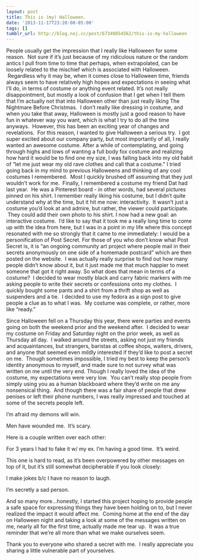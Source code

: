 ```yaml
---
layout: post
title: This is (my) Halloween.
date: '2013-11-17T23:20:00-05:00'
tags: []
tumblr_url: http://blog.noj.cc/post/67349854562/this-is-my-halloween
---
```

People usually get the impression that I really like Halloween for some reason.  Not sure if it’s just because of my ridiculous nature or the random antics I pull from time to time that perhaps, when extrapolated, can be loosely related to the mischief which is associated with Halloween.  Regardless why it may be, when it comes close to Halloween time, friends always seem to have relatively high hopes and expectations in seeing what I’ll do, in terms of costume or anything event related.
It’s not really disappointment, but mostly a look of confusion that I get when I tell them that I’m actually not that into Halloween other than just really liking The Nightmare Before Christmas.  I don’t really like dressing in costume, and when you take that away, Halloween is mostly just a good reason to have fun in whatever way you want, which is what I try to do all the time anyways. 
However, this has been an exciting year of changes and revelations.  For this reason, I wanted to give Halloween a serious try.  I got super excited about our company party, but most importantly of all, I really wanted an awesome costume.
After a while of contemplating, and going through highs and lows of wanting a full body fox costume and realizing how hard it would be to find one my size, I was falling back into my old habit of “let me just wear my old rave clothes and call that a costume.”
I tried going back in my mind to previous Halloweens and thinking of any cool costumes I remembered.  Most I quickly brushed off assuming that they just wouldn’t work for me.  Finally, I remembered a costume my friend Dat had last year.  He was a Pinterest board - in other words, had several pictures pinned on his shirt.
I remember really liking his costume, but I didn’t quite understand why at the time, but it hit me now: interactivity.  It wasn’t just a costume you’d look at and admire, but rather, the viewer could participate.  They could add their own photo to his shirt.
I now had a new goal: an interactive costume.  I’d like to say that it took me a really long time to come up with the idea from here, but I was in a point in my life where this concept resonated with me so strongly that it came to me immediately: I would be a personification of Post Secret.
For those of you who don’t know what Post Secret is, it is “an ongoing community art project where people mail in their secrets anonymously on one side of a homemade postcard” which are then posted on the website.  I was actually really surprise to find out how many people didn’t know about it, but it just made me that much happier to meet someone that got it right away.
So what does that mean in terms of a costume?  I decided to wear mostly black and carry fabric markers with me asking people to write their secrets or confessions onto my clothes.  I quickly bought some pants and a shirt from a thrift shop as well as suspenders and a tie.  I decided to use my fedora as a sign post to give people a clue as to what I was.  My costume was complete, or rather, more like “ready.”

Since Halloween fell on a Thursday this year, there were parties and events going on both the weekend prior and the weekend after.  I decided to wear my costume on Friday and Saturday night on the prior week, as well as Thursday all day.  I walked around the streets, asking not just my friends and acquaintances, but strangers, baristas at coffee shops, waiters, drivers, and anyone that seemed even mildly interested if they’d like to post a secret on me.  Though sometimes impossible, I tried my best to keep the person’s identity anonymous to myself, and made sure to not survey what was written on me until the very end.
Though I really loved the idea of the costume, my expectations were very low.  You can’t really stop people from simply using you as a human blackboard where they’d write on me any nonsensical thing.  And though there was a fair share of people that drew penises or left their phone numbers, I was really impressed and touched at some of the secrets people left.


I’m afraid my demons will win.




Men have wounded me.  It’s scary.


Here is a couple written over each other:


For 3 years I had to fake it w/ my ex.
I’m having a good time.  It’s weird.


This one is hard to read, as it’s been overpowered by other messages on top of it, but it’s still somewhat decipherable if you look closely:


I make jokes b/c I have no reason to laugh.




I’m secretly a sad person.


And so many more…honestly, I started this project hoping to provide people a safe space for expressing things they have been holding on to, but I never realized the impact it would affect me.  Coming home at the end of the day on Halloween night and taking a look at some of the messages written on me, nearly all for the first time, actually made me tear up.  It was a true reminder that we’re all more than what we make ourselves seem.

Thank you to everyone who shared a secret with me.  I really appreciate you sharing a little vulnerable part of yourselves.
